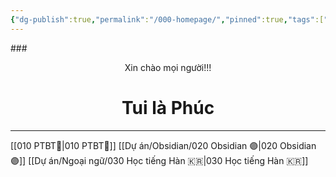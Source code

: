 ```yaml
---
{"dg-publish":true,"permalink":"/000-homepage/","pinned":true,"tags":["gardenEntry"]}
---
```


###<center>Xin chào mọi người!!!</center>
# <center>Tui là Phúc</center>

___

[[010 PTBT🧐\|010 PTBT🧐]]
[[Dự án/Obsidian/020 Obsidian 🟣\|020 Obsidian 🟣]]
[[Dự án/Ngoại ngữ/030 Học tiếng Hàn 🇰🇷\|030 Học tiếng Hàn 🇰🇷]]
